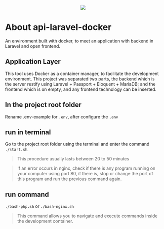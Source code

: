 <p align="center"><img src="http://www.gomes.eti.br/manutencao/logoManutencaoGomes.png"></p>

# About api-laravel-docker
An environment built with docker, to meet an application with backend in Laravel and open frontend.

## Application Layer
This tool uses Docker as a container manager, to facilitate the development environment.
This project was separated two parts, the backend which is the server restify using Laravel + Passport + Eloquent + MariaDB; and the frontend which is on empty, and any frontend technology can be inserted.


## In the project root folder
Rename .env-example for ``.env``, after configure the ``.env``


## run in terminal
Go to the project root folder using the terminal and enter the command ``./start.sh``.

>This procedure usually lasts between 20 to 50 minutes

>If an error occurs in nginx, check if there is any program running on your computer using port 80, if there is, stop or change the port of this program and run the previous command again.


## run command
``./bash-php.sh`` or ``./bash-nginx.sh``
>This command allows you to navigate and execute commands inside the development container.
